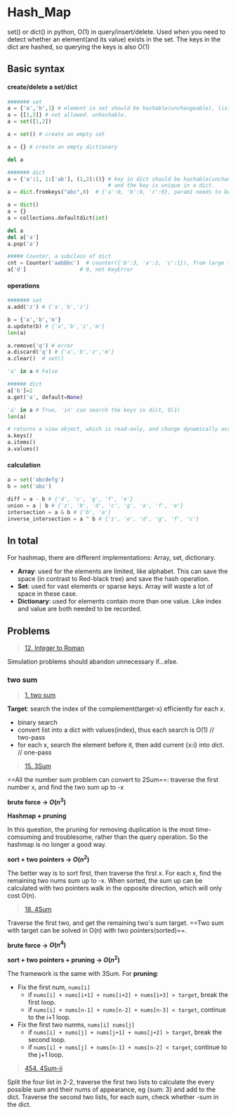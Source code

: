 # Hash_Map

set() or dict() in python, O(1) in query/insert/delete. Used when you need to detect whether an element(and its value) exists in the set. The keys in the dict are hashed, so querying the keys is also O(1)

## Basic syntax

#### create/delete a set/dict

```python
####### set
a = {'a','b',1} # element in set should be hashable(unchangeable), list,dict,set is not allowed.
a = {[1,3]} # not allowed. unhashable.
a = set([1,2])

a = set() # create an empty set

a = {} # create an empty dictionary

del a

####### dict
a = {'a':1, 1:['ab'], (1,2):()} # key in dict should be hashable(unchangeable), list,dict,set is not allowed.
							    # and the key is unique in a dict.
a = dict.fromkeys("abc",0)  # {'a':0, 'b':0, 'c':0}, param1 needs to be iterable.

a = dict()
a = {}
a = collections.defaultdict(int)

del a
del a['a']
a.pop('a')

##### Counter, a subclass of dict
cnt = Counter('aabbbc')  # counter({'b':3, 'a':2, 'c':1}), from large to small
a['d']                 # 0, not KeyError
```

#### operations

```python
####### set
a.add('z') # {'a','b','z'}

b = {'a','b','m'} 
a.update(b) # {'a','b','z','m'}
len(a)

a.remove('q') # error
a.discard('q') # {'a','b','z','m'}
a.clear()  # set()

'a' in a # False

###### dict
a['b']=2
a.get('a', default=None)

'a' in a # True, 'in' can search the keys in dict, O(1)
len(a)

# returns a view object, which is read-only, and change dynamically according to the dict.
a.keys()
a.items()
a.values()
```

#### calculation

```python
a = set('abcdefg')
b = set('abz')

diff = a - b # {'d', 'c', 'g', 'f', 'e'}
union = a | b # {'z', 'b', 'd', 'c', 'g', 'a', 'f', 'e'}
intersection = a & b # {'b', 'a'}
inverse_intersection = a ^ b # {'z', 'e', 'd', 'g', 'f', 'c'}
```

## In total

For hashmap, there are different implementations: Array, set, dictionary.

- **Array**: used for the elements are limited, like alphabet. This can save the space (in contrast to Red-black tree) and save the hash operation.
- **Set**: used for vast elements or sparse keys. Array will waste a lot of space in these case.
- **Dictionary**: used for elements contain more than one value. Like index and value are both needed to be recorded.

## Problems

> [12. Integer to Roman](https://leetcode.com/problems/integer-to-roman/)

Simulation problems should abandon unnecessary if...else.

### two sum

> [1. two sum](https://leetcode.cn/problems/two-sum/)

**Target**: search the index of the complement(target-x) efficiently for each x.

- binary search
- convert list into a dict with values(index), thus each search is O(1) // two-pass
- for each x, search the element before it, then add current {x:i} into dict. // one-pass

> [15. 3Sum](https://leetcode.com/problems/3sum/)

==All the number sum problem can convert to 2Sum==: traverse the first number x, and find the two sum up to -x

**brute force -> $O(n^3)$** 



**Hashmap + pruning**

In this question, the pruning for removing duplication is the most time-comsuming and troublesome, rather than the query operation. So the hashmap is no longer a good way.



**sort + two pointers -> $O(n^2)$**

The better way is to sort first, then traverse the first x. For each x, find the remaining two nums sum up to -x. When sorted, the sum up can be calculated with two pointers walk in the opposite direction, which will only cost O(n).



> [18. 4Sum](https://leetcode.com/problems/4sum/)

Traverse the first two, and get the remaining two's sum target. ==Two sum with target can be solved in O(n) with two pointers(sorted)==.



**brute force -> $O(n^4)$** 



**sort + two pointers + pruning -> $O(n^2)$**

The framework is the same with 3Sum. For **pruning**:

- Fix the first num, `nums[i]`
  - if `nums[i] + nums[i+1] + nums[i+2] + nums[i+3] > target`, break the first loop.
  - if `nums[i] + nums[n-1] + nums[n-2] + nums[n-3] < target`, continue to the i+1 loop.
- Fix the first two nunms, `nums[i] nums[j]`
  - if `nums[i] + nums[j] + nums[j+1] + nums[j+2] > target`, break the second loop.
  - if `nums[i] + nums[j] + nums[n-1] + nums[n-2] < target`, continue to the j+1 loop.



> [454. 4Sum-ii](https://leetcode.com/problems/4sum-ii/)

Split the four list in 2-2, traverse the first two lists to calculate the every possible sum and their nums of appearance, eg {sum: 3} and add to the dict. Traverse the second two lists, for each sum, check whether -sum in the dict.